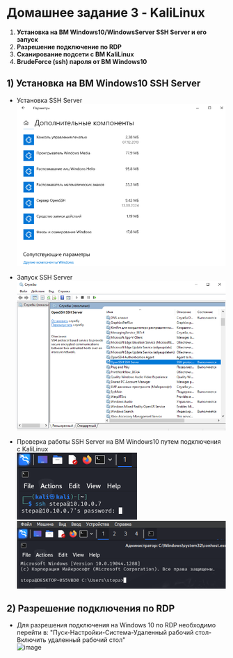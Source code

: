  # Домашнее задание 3 - KaliLinux
 1) **Установка на ВМ Windows10/WindowsServer SSH Server и его запуск**
 2) **Разрешение подключение по RDP**
 3) **Сканирование подсети с ВМ KaliLinux**
 4) **BrudeForce (ssh) пароля от ВМ Windows10**

 ## 1) Установка на ВМ Windows10 SSH Server
 - Установка SSH Server  
 ![image](https://github.com/StsiapanSikorsky/Cybersecurity_TMScourse/blob/main/Task3/img/installSSHserv_Win10.png)

 - Запуск SSH Server  
![image](https://github.com/StsiapanSikorsky/Cybersecurity_TMScourse/blob/main/Task3/img/StartSSHserver_Win10.png)

- Проверка работы SSH Server на ВМ Windows10 путем подключения с KaliLinux  
![image](https://github.com/StsiapanSikorsky/Cybersecurity_TMScourse/blob/main/Task3/img/Connect_SSH_Win10.png)  
![image](https://github.com/StsiapanSikorsky/Cybersecurity_TMScourse/blob/main/Task3/img/SSH_Win10.png)

## 2) Разрешение подключения по RDP
- Для разрешения подключения на Windows 10 по RDP необходимо перейти в: "Пуск-Настройки-Система-Удаленный рабочий стол-Включить удаленный рабочий стол"  
![image]()
